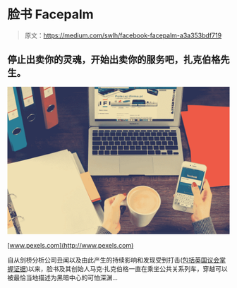 # 脸书 Facepalm

> 原文：<https://medium.com/swlh/facebook-facepalm-a3a353bdf719>

## 停止出卖你的灵魂，开始出卖你的服务吧，扎克伯格先生。

![](img/43f5c3e1cbe3b037fabd6b7192f4d206.png)

[www.pexels.com](http://www.pexels.com)

自从剑桥分析公司丑闻以及由此产生的持续影响和发现受到打击([包括英国议会掌握证据](https://www.bbc.com/news/business-46334810))以来，脸书及其创始人马克·扎克伯格一直在乘坐公共关系列车，穿越可以被最恰当地描述为黑暗中心的可怕深渊…